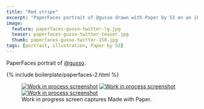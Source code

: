 ```yaml
---
title: "Red stripe"
excerpt: "PaperFaces portrait of @gusso drawn with Paper by 53 on an iPad."
image: 
  feature: paperfaces-gusso-twitter-lg.jpg
  teaser: paperfaces-gusso-twitter-teaser.jpg
  thumb: paperfaces-gusso-twitter-150.jpg
tags: [portrait, illustration, Paper by 53]
---
```


PaperFaces portrait of [@gusso](http://twitter.com/gusso).

{% include boilerplate/paperfaces-2.html %}

<figure class="third">
  <a href="{{ site.url }}/assets/images/paperfaces-gusso-process-1-lg.jpg"><img src="{{ site.url }}/assets/images/paperfaces-gusso-process-1-600.jpg" alt="Work in process screenshot"></a>
  <a href="{{ site.url }}/assets/images/paperfaces-gusso-process-2-lg.jpg"><img src="{{ site.url }}/assets/images/paperfaces-gusso-process-2-600.jpg" alt="Work in process screenshot"></a>
  <a href="{{ site.url }}/assets/images/paperfaces-gusso-process-3-lg.jpg"><img src="{{ site.url }}/assets/images/paperfaces-gusso-process-3-600.jpg" alt="Work in process screenshot"></a>
  <figcaption>Work in progress screen captures Made with Paper.</figcaption>
</figure>